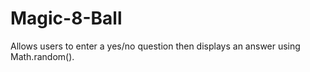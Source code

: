 # Magic-8-Ball
Allows users to enter a yes/no question then displays an answer using Math.random(). 
